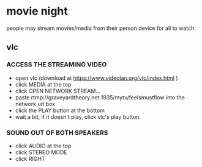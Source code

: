 # movie night

people may stream movies/media from their person device for all to watch.

## vlc

### ACCESS THE STREAMING VIDEO
- open vlc (download at https://www.videolan.org/vlc/index.html )
- click MEDIA at the top
- click OPEN NETWORK STREAM... 
- paste rtmp://graveyardtheory.net:1935/mytv/feelsmustflow into the network url box
- click the PLAY button at the bottom
- wait a bit, if it doesn't play, click vlc's play button.

### SOUND OUT OF BOTH SPEAKERS
- click AUDIO at the top
- click STEREO MODE
- click RIGHT

